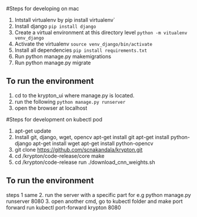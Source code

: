 #Steps for developing on mac

1. Intstall virtualenv by pip install virtualenv`
2. Install django `pip install django`
3. Create a virtual environment at this directory level `python -m vitualenv venv_django`
4. Activate the virtualenv `source venv_django/bin/activate`
5. Install all dependencies `pip install requirements.txt`
6. Run python manage.py makemigrations
7. Run python manage.py migrate

## To run the environment
1. cd to the krypton_ui where manage.py is located.
2. run the following `python manage.py runserver`
3. open the browser at localhost

#Steps for development on kubectl pod

1. apt-get update
2. Install git, django, wget, opencv
   apt-get install git
   apt-get install python-django
   apt-get install wget
   apt-get install python-opencv
3. git clone https://github.com/scnakandala/krypton.git
4. cd /krypton/code-release/core make
5. cd /krypton/code-release  run ./download_cnn_weights.sh

## To run the environment
steps 1 same
2. run the server with a specific part for e.g python manage.py runserver 8080
3. open another cmd, go to kubectl folder and make port forward run  kubectl port-forward krypton 8080
